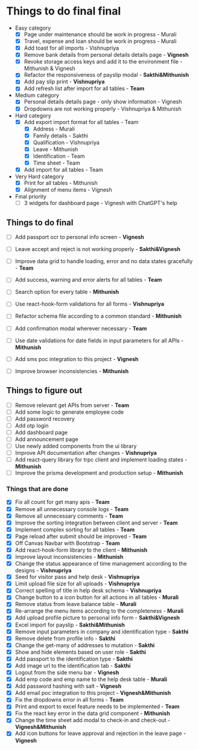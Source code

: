 # Things to do final final

- Easy category
  - [x] Page under maintenance should be work in progress - Murali
  - [x] Travel, expense and loan should be work in progress - Murali
  - [x] Add toast for all imports - Vishnupriya
  - [x] Remove bank details from personal details details page - **Vignesh**
  - [x] Revoke storage access keys and add it to the environment file - Mithunish & Vignesh
  - [x] Refactor the responsiveness of payslip modal - **Sakthi&Mithunish**
  - [x] Add pay slip print - **Vishnupriya**
  - [x] Add refresh list after import for all tables - **Team**

- Medium category
  - [x] Personal details details page - only show information - Vignesh
  - [x] Dropdowns are not working properly - Vishnupriya & Mithunish

- Hard category
  - [x] Add export import format for all tables - Team
    - [x] Address - Murali
    - [x] Family details - Sakthi
    - [x] Qualification - Vishnupriya
    - [x] Leave - Mithunish
    - [x] Identification - Team
    - [x] Time sheet - Team
  - [x] Add import for all tables - Team

- Very Hard category
  - [x] Print for all tables - Mithunish
  - [x] Alignment of menu items - Vignesh

- Final priority
  - [ ] 3 widgets for dashboard page - Vignesh with ChatGPT's help

## Things to do final

- [ ] Add passport ocr to personal info screen - **Vignesh**
- [ ] Leave accept and reject is not working properly - **Sakthi&Vignesh**

- [ ] Improve data grid to handle loading, error and no data states gracefully - **Team**
- [ ] Add success, warning and error alerts for all tables - **Team**
- [ ] Search option for every table - **Mithunish**
- [ ] Use react-hook-form validations for all forms - **Vishnupriya**

- [ ] Refactor schema file according to a common standard - **Mithunish**
- [ ] Add confirmation modal wherever necessary - **Team**
- [ ] Use date validations for date fields in input parameters for all APIs - **Mithunish**
- [ ] Add sms poc integration to this project - **Vignesh**
- [ ] Improve browser inconsistencies - **Mithunish**

## Things to figure out

- [ ] Remove relevant get APIs from server - **Team**
- [ ] Add some logic to generate employee code
- [ ] Add password recovery
- [ ] Add otp login
- [ ] Add dashboard page
- [ ] Add announcement page
- [ ] Use newly added components from the ui library
- [ ] Improve API documentation after changes - **Vishnupriya**
- [ ] Add react-query library for trpc client and implement loading states - **Mithunish**
- [ ] Improve the prisma development and production setup - **Mithunish**

### Things that are done

- [x] Fix all count for get many apis - **Team**
- [x] Remove all unnecessary console logs - **Team**
- [x] Remove all unnecessary comments - **Team**
- [x] Improve the sorting integration between client and server - **Team**
- [x] Implement complex sorting for all tables - **Team**
- [x] Page reload after submit should be improved - **Team**
- [x] Off Canvas Navbar with Bootstrap - **Team**
- [x] Add react-hook-form library to the client - **Mithunish**
- [x] Improve layout inconsistencies - **Mithunish**
- [x] Change the status appearance of time management according to the designs - **Vishnupriya**
- [x] Seed for visitor pass and help desk - **Vishnupriya**
- [x] Limit upload file size for all uploads - **Vishnupriya**
- [x] Correct spelling of title in help desk schema - **Vishnupriya**
- [x] Change button to a icon button for all actions in all tables - **Murali**
- [x] Remove status from leave balance table - **Murali**
- [x] Re-arrange the menu items according to the completeness - **Murali**
- [x] Add upload profile picture to personal info form - **Sakthi&Vignesh**
- [x] Excel import for payslip - **Sakthi&Mithunish**
- [x] Remove input parameters in company and identification type - **Sakthi**
- [x] Remove delete from profile info - **Sakthi**
- [x] Change the get-many of addresses to mutation - **Sakthi**
- [x] Show and hide elements based on user role - **Sakthi**
- [x] Add passport to the identification type - **Sakthi**
- [x] Add image url to the identification tab - **Sakthi**
- [x] Logout from the side menu bar - **Vignesh**
- [x] Add emp code and emp name to the help desk table - **Murali**
- [x] Add password hashing with salt - **Vignesh**
- [x] Add email poc integration to this project - **Vignesh&Mithunish**
- [x] Fix the dropdowns error in all forms - **Team**
- [x] Print and export to excel feature needs to be implemented - **Team**
- [x] Fix the react key error in the data grid component - **Mithunish**
- [x] Change the time sheet add modal to check-in and check-out - **Vignesh&Mithunish**
- [x] Add icon buttons for leave approval and rejection in the leave page - **Vignesh**
